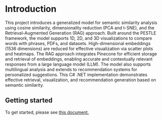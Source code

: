 # Introduction
This project introduces a generalized model for semantic similarity analysis using cosine similarity, dimensionality reduction (PCA and t-SNE), and the Retrieval-Augmented Generation (RAG) approach. Built around the PESTLE framework, the model supports 1D, 2D, and 3D visualizations to compare words with phrases, PDFs, and datasets. High-dimensional embeddings (1536 dimensions) are reduced for effective visualization via scatter plots and heatmaps. The RAG approach integrates Pinecone for efficient storage and retrieval of embeddings, enabling accurate and contextually relevant responses from a large language model (LLM). The model also supports multilingual analysis and extends to recommendation systems for personalized suggestions. This C# .NET implementation demonstrates effective retrieval, visualization, and recommendation generation based on semantic similarity.

## Getting started
To get started, please see <a href="https://github.com/ali-raza-166/embeders-semantic-analysis/blob/hong-new/Documentation/gettingStarted.md">this document.</a>
